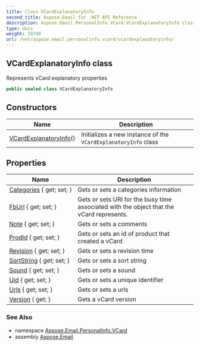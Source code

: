 ```yaml
---
title: Class VCardExplanatoryInfo
second_title: Aspose.Email for .NET API Reference
description: Aspose.Email.PersonalInfo.VCard.VCardExplanatoryInfo class. Represents vCard explanatory properties
type: docs
weight: 19740
url: /net/aspose.email.personalinfo.vcard/vcardexplanatoryinfo/
---
```

## VCardExplanatoryInfo class

Represents vCard explanatory properties

```csharp
public sealed class VCardExplanatoryInfo
```

## Constructors

| Name | Description |
| --- | --- |
| [VCardExplanatoryInfo](vcardexplanatoryinfo/)() | Initializes a new instance of the `VCardExplanatoryInfo` class |

## Properties

| Name | Description |
| --- | --- |
| [Categories](../../aspose.email.personalinfo.vcard/vcardexplanatoryinfo/categories/) { get; set; } | Gets or sets a categories information |
| [FbUrl](../../aspose.email.personalinfo.vcard/vcardexplanatoryinfo/fburl/) { get; set; } | Gets or sets URI for the busy time associated with the object that the vCard represents. |
| [Note](../../aspose.email.personalinfo.vcard/vcardexplanatoryinfo/note/) { get; set; } | Gets or sets a comments |
| [ProdId](../../aspose.email.personalinfo.vcard/vcardexplanatoryinfo/prodid/) { get; set; } | Gets or sets an id of product that created a vCard |
| [Revision](../../aspose.email.personalinfo.vcard/vcardexplanatoryinfo/revision/) { get; set; } | Gets or sets a revision time |
| [SortString](../../aspose.email.personalinfo.vcard/vcardexplanatoryinfo/sortstring/) { get; set; } | Gets or sets a sort string |
| [Sound](../../aspose.email.personalinfo.vcard/vcardexplanatoryinfo/sound/) { get; set; } | Gets or sets a sound |
| [Uid](../../aspose.email.personalinfo.vcard/vcardexplanatoryinfo/uid/) { get; set; } | Gets or sets a unique identifier |
| [Urls](../../aspose.email.personalinfo.vcard/vcardexplanatoryinfo/urls/) { get; set; } | Gets or sets a urls |
| [Version](../../aspose.email.personalinfo.vcard/vcardexplanatoryinfo/version/) { get; } | Gets a vCard version |

### See Also

* namespace [Aspose.Email.PersonalInfo.VCard](../../aspose.email.personalinfo.vcard/)
* assembly [Aspose.Email](../../)


